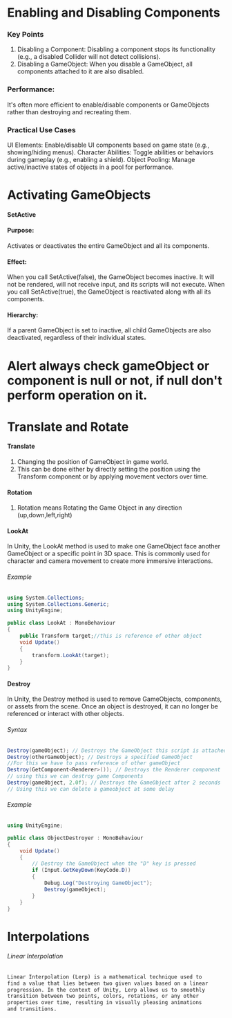 # Enabling and Disabling Components
### Key Points
1. Disabling a Component: Disabling a component stops its functionality (e.g., a disabled Collider will not detect collisions).
2. Disabling a GameObject: When you disable a GameObject, all components attached to it are also disabled.
### Performance:
 It's often more efficient to enable/disable components or GameObjects rather than destroying and recreating them.
### Practical Use Cases
UI Elements: Enable/disable UI components based on game state (e.g., showing/hiding menus).
Character Abilities: Toggle abilities or behaviors during gameplay (e.g., enabling a shield).
Object Pooling: Manage active/inactive states of objects in a pool for performance.


# Activating GameObjects

#### SetActive
#### Purpose:
 Activates or deactivates the entire GameObject and all its components.
#### Effect:
When you call SetActive(false), the GameObject becomes inactive. It will not be rendered, will not receive input, and its scripts will not execute.
When you call SetActive(true), the GameObject is reactivated along with all its components.
#### Hierarchy:
 If a parent GameObject is set to inactive, all child GameObjects are also deactivated, regardless of their individual states.

# Alert always check gameObject or component is null or not, if null don't perform operation on it.

# Translate and Rotate

#### Translate
1. Changing the position of GameObject in game world.
2. This can be done either by directly setting the position using the Transform component or by applying movement vectors over time.


#### Rotation
1. Rotation means Rotating the Game Object in any direction (up,down,left,right)

#### LookAt
In Unity, the LookAt method is used to make one GameObject face another 
GameObject or a specific point in 3D space. This is commonly used for 
character and camera movement to create more immersive interactions. 

###### Example
```csharp
using System.Collections;
using System.Collections.Generic;
using UnityEngine;

public class LookAt : MonoBehaviour
{
    public Transform target;//this is reference of other object
    void Update()
    {
        transform.LookAt(target);  
    }
}
```

#### Destroy

In Unity, the Destroy method is used to remove GameObjects, components, 
or assets from the scene. Once an object is destroyed,
 it can no longer be referenced or interact with other objects.

###### Syntax
```csharp
Destroy(gameObject); // Destroys the GameObject this script is attached to
Destroy(otherGameObject); // Destroys a specified GameObject
//For this we have to pass reference of other gameObject
Destroy(GetComponent<Renderer>()); // Destroys the Renderer component
// using this we can destroy game Components
Destroy(gameObject, 2.0f); // Destroys the GameObject after 2 seconds
// Using this we can delete a gameobject at some delay
```
###### Example
```csharp
using UnityEngine;

public class ObjectDestroyer : MonoBehaviour
{
    void Update()
    {
        // Destroy the GameObject when the "D" key is pressed
        if (Input.GetKeyDown(KeyCode.D))
        {
            Debug.Log("Destroying GameObject");
            Destroy(gameObject);
        }
    }
}
```

# Interpolations

###### Linear Interpolation
```txt
Linear Interpolation (Lerp) is a mathematical technique used to
find a value that lies between two given values based on a linear
progression. In the context of Unity, Lerp allows us to smoothly 
transition between two points, colors, rotations, or any other 
properties over time, resulting in visually pleasing animations 
and transitions.
```